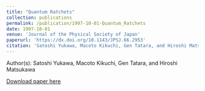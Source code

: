 ```yaml
---
title: "Quantum Ratchets"
collection: publications
permalink: /publication/1997-10-01-Quantum_Ratchets
date: 1997-10-01
venue: 'Journal of the Physical Society of Japan'
paperurl: 'https://dx.doi.org/10.1143/JPSJ.66.2953'
citation: 'Satoshi Yukawa, Macoto Kikuchi, Gen Tatara, and Hiroshi Matsukawa, Quantum Ratchets, Journal of the Physical Society of Japan, <b>66</b>, 2953, (1997)'
---
```


Author(s): Satoshi Yukawa, Macoto Kikuchi, Gen Tatara, and Hiroshi Matsukawa


<a href='https://dx.doi.org/10.1143/JPSJ.66.2953'>Download paper here</a>
